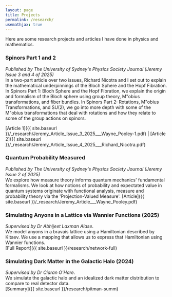 ```yaml
---
layout: page
title: Projects
permalink: /research/
usemathjax: true
---
```

Here are some research projects and articles I have done in physics and mathematics.


### Spinors Part 1 and 2
*Published by The University of Sydney's Physics Society Journal (Jeremy Issue 3 and 4 of 2025)*  
 In a two-part article over two issues, Richard Nicotra and I set out to explain the mathematical underpinnings of the Bloch Sphere and the Hopf Fibration. In Spinors Part 1: Bloch Sphere and the Hopf Fibration, we explain the origin and formalism of the Bloch sphere using group theory, M\"obius transformations, and fiber bundles. In Spinors Part 2: Rotations, M\"obius Transformations, and SU(2), we go into more depth with some of the M\"obius transformations that deal with rotations and how they relate to some of the group actions on spinors.

[Article 1]({{ site.baseurl }}/_research/Jeremy_Article_Issue_3_2025___Wayne_Pooley-1.pdf) \| [Article 2]({{ site.baseurl }}/_research/Jeremy_Article_Issue_4_2025___Richard_Nicotra.pdf)

### Quantum Probability Measured
*Published by The University of Sydney's Physics Society Journal (Jeremy Issue 2 of 2025)*  
 We explore how measure theory informs quantum mechanics' fundamental formalisms. We look at how notions of probability and expectated value in quantum systems originate with functional analysis, measure and probability theory via the 'Projection-Valued Measure'.
[Article]({{ site.baseurl }}/_research/Jeremy_Article___Wayne_Pooley.pdf)


### Simulating Anyons in a Lattice via Wannier Functions (2025)
*Supervised by Dr Abhijeet Laxman Alase*.  
 We model anyons in a bravais lattice using a Hamiltonian described by Kitaev. We use a mapping that allows us to express that Hamiltonian using Wannier functions.   
[Full Report]({{ site.baseurl }}/research/network-full)

### Simulating Dark Matter in the Galactic Halo (2024)
*Supervised by Dr Ciaran O'Hare*.  
 We simulate the galactic halo and an idealized dark matter distribution to compare to real detector data.  
[Summary]({{ site.baseurl }}/research/pitman-summ) 

<!-- ### Bayesian Model Selection for Logistic Regression via Variational Bayesian Interference
*Supervised by A/Prof John Ormerod.*  
We develop a novel method of performing simultaneous model selection and regression using the reverse collapsed variational Bayesian method. Our algorithm outperforms $k$-NN and random forests in cross-validation MSE performance, and is available as an <code>R</code> package.   
[Summary]({{ site.baseurl }}/research/vb-summ) \| [Full Report]({{ site.baseurl }}/research/vb-full) \| [Code](https://github.com/thomas-hy-zheng/cvbdl). -->